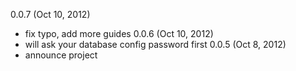0.0.7 (Oct 10, 2012)
  * fix typo, add more guides
0.0.6 (Oct 10, 2012)
  * will ask your database config password first
0.0.5 (Oct 8, 2012)
  * announce project